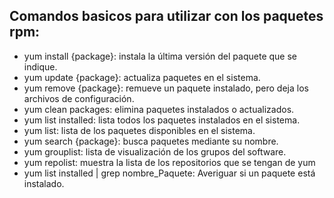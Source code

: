 ## Comandos basicos para utilizar con los paquetes rpm:
- yum install {package}: instala la última versión del paquete que se indique.
- yum update {package}: actualiza paquetes en el sistema.
- yum remove {package}: remueve un paquete instalado, pero deja los archivos de configuración.
- yum clean packages: elimina paquetes instalados o actualizados.
- yum list installed: lista todos los paquetes instalados en el sistema.
- yum list: lista de los paquetes disponibles en el sistema.
- yum search {package}: busca paquetes mediante su nombre.
- yum grouplist: lista de visualización de los grupos del software.
- yum repolist: muestra la lista de los repositorios que se tengan de yum
- yum list installed | grep nombre_Paquete: Averiguar si un paquete está instalado.
